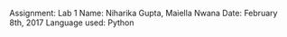 Assignment: Lab 1
Name: Niharika Gupta, Maiella Nwana
Date: February 8th, 2017
Language used: Python